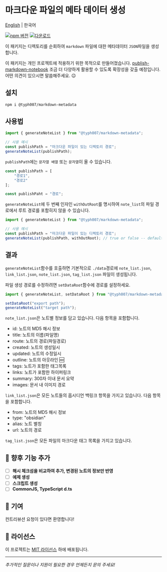 # **마크다운 파일의 메타 데이터 생성**

[English](https://typhoon-kim.github.io/generate-metadata-of-markdown/) | 한국어

[![npm 버전](https://badgen.net/npm/v/@typh007/markdown-metadata)](https://www.npmjs.com/package/@typh007/markdown-metadata)
[![다운로드](https://badgen.net/npm/dt/@typh007/markdown-metadata)](https://www.npmjs.com/package/@typh007/markdown-metadata)

이 패키지는 디렉토리를 순회하여 `markdown` 파일에 대한 메타데이터 `JSON`파일을 생성합니다.

이 패키지는 개인 프로젝트에 적용하기 위한 목적으로 만들어졌습니다. [publish-markdown-notebook](https://github.com/typhoon-kim/publish-markdown-notes)
조금 더 다양하게 활용할 수 있도록 확장성을 갖출 예정입니다. 어떤 의견이 있으시면 말씀해주세요. 😉

## 설치

```bash
npm i @typh007/markdown-metadata
```

## 사용법

```javascript
import { generateNoteList } from "@typh007/markdown-metadata";

// 사용 예시
const publishPath = "마크다운 파일이 있는 디렉토리 경로";
generateNoteList(publishPath);
```

`publishPath`에는 `문자열 배열` 또는 `문자열`이 올 수 있습니다.

```javascript
const publishPath = [
    "경로1",
    "경로2"
];

const publishPaht = "경로";
```

`generateNoteList`에 두 번째 인자인 `withOutRoot`를 명시하여 `note_list`의 파일 경로에서 루트 경로를 포함히지 않을 수 있습니다.

```javascript
import { generateNoteList } from "@typh007/markdown-metadata";

// 사용 예시
const publishPath = "마크다운 파일이 있는 디렉토리 경로";
generateNoteList(publishPath, withOutRoot); // true or false -- default: false
```

## 결과

`generateNoteList`함수를 호출하면 기본적으로 `./data`경로에 `note_list.json`, `link_list.json`, `note_list.json`, `tag_list.json` 파일이 생성됩니다.


파일 생성 경로를 수정하려면 `setDataRoot`함수에 경로를 설정하세요.

```javascript
import { generateNoteList, setDataRoot } from "@typh007/markdown-metadata";

setDataRoot("export path");
generateNoteList("target path");
```

`note_list.json`은 노트별 정보를 담고 있습니다. 다음 항목을 포함합니다.

- id: 노트의 MD5 해시 정보
- title: 노트의 이름(파일명)
- route: 노트의 경로(파일경로)
- created: 노트의 생성일시
- updated: 노트의 수정일시
- outline: 노트의 아웃라인 🆕
- tags: 노트가 포함한 태그목록
- links: 노트가 포함한 하이퍼링크
- summary: 300자 이내 문서 요약
- images: 문서 내 이미지 경로

`link_list.json`은 모든 노트들의 옵시디언 백링크 항목을 가지고 있습니다. 다음 항목을 포함합니다.

- from: 노트의 MD5 해시 정보
- type: "obsidian"
- alias: 노트 별칭
- url: 노트의 경로

`tag_list.json`은 모든 파일의 마크다운 태그 목록을 가지고 있습니다.

## 🔭 향후 기능 추가

- [ ] **해시 체크섬을 비교하여 추가, 변경된 노트의 정보만 반영**
- [ ] **예제 생성**
- [ ] **스크립트 생성**
- [ ] **CommonJS, TypeScript d.ts**

## 🤝 기여

컨트리뷰션 요청이 있다면 환영합니다!

## 📝 라이선스

이 프로젝트는 [MIT 라이선스](LICENSE) 하에 배포됩니다.

---

*추가적인 질문이나 지원이 필요한 경우 언제든지 문의 주세요!*